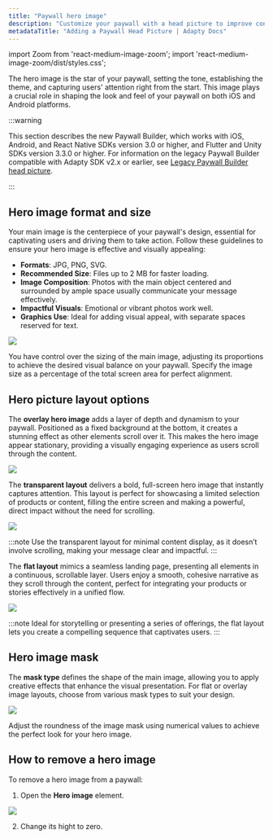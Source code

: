 ```yaml
---
title: "Paywall hero image"
description: "Customize your paywall with a head picture to improve conversion rates in Adapty."
metadataTitle: "Adding a Paywall Head Picture | Adapty Docs"
---
```


import Zoom from 'react-medium-image-zoom';
import 'react-medium-image-zoom/dist/styles.css';

The hero image is the star of your paywall, setting the tone, establishing the theme, and capturing users' attention right from the start. This image plays a crucial role in shaping the look and feel of your paywall on both iOS and Android platforms.

:::warning

This section describes the new Paywall Builder, which works with iOS, Android, and React Native SDKs version 3.0 or higher, and Flutter and Unity SDKs version 3.3.0 or higher. For information on the legacy Paywall Builder compatible with Adapty SDK v2.x or earlier, see [Legacy Paywall Builder head picture](paywall-layout-and-products-legacy#main-image-and-sizing).

:::

## Hero image format and size

Your main image is the centerpiece of your paywall's design, essential for captivating users and driving them to take action. Follow these guidelines to ensure your hero image is effective and visually appealing:

- **Formats**: JPG, PNG, SVG.
- **Recommended Size**: Files up to 2 MB for faster loading.
- **Image Composition**: Photos with the main object centered and surrounded by ample space usually communicate your message effectively.
- **Impactful Visuals**: Emotional or vibrant photos work well.
- **Graphics Use**: Ideal for adding visual appeal, with separate spaces reserved for text.


<Zoom>
  <img src={require('./img/70000ff-PB_hero_image.gif').default}
  style={{
    border: '1px solid #727272', /* border width and color */
    width: '700px', /* image width */
    display: 'block', /* for alignment */
    margin: '0 auto' /* center alignment */
  }}
/>
</Zoom>





You have control over the sizing of the main image, adjusting its proportions to achieve the desired visual balance on your paywall. Specify the image size as a percentage of the total screen area for perfect alignment.

## Hero picture layout options

The **overlay hero image** adds a layer of depth and dynamism to your paywall. Positioned as a fixed background at the bottom, it creates a stunning effect as other elements scroll over it. This makes the hero image appear stationary, providing a visually engaging experience as users scroll through the content.


<Zoom>
  <img src={require('./img/01c702a-overlay_head_picture.gif').default}
  style={{
    border: 'none', /* border width and color */
    width: '200px', /* image width */
    display: 'block', /* for alignment */
    margin: '0 auto' /* center alignment */
  }}
/>
</Zoom>





The **transparent layout** delivers a bold, full-screen hero image that instantly captures attention. This layout is perfect for showcasing a limited selection of products or content, filling the entire screen and making a powerful, direct impact without the need for scrolling.


<Zoom>
  <img src={require('./img/0401532-transparent_hero_picture.webp').default}
  style={{
    border: 'none', /* border width and color */
    width: '200px', /* image width */
    display: 'block', /* for alignment */
    margin: '0 auto' /* center alignment */
  }}
/>
</Zoom>





:::note
Use the transparent layout for minimal content display, as it doesn’t involve scrolling, making your message clear and impactful.
:::

The **flat layout** mimics a seamless landing page, presenting all elements in a continuous, scrollable layer. Users enjoy a smooth, cohesive narrative as they scroll through the content, perfect for integrating your products or stories effectively in a unified flow.


<Zoom>
  <img src={require('./img/7c13a16-flat_hero_picture.gif').default}
  style={{
    border: 'none', /* border width and color */
    width: '200px', /* image width */
    display: 'block', /* for alignment */
    margin: '0 auto' /* center alignment */
  }}
/>
</Zoom>





:::note
Ideal for storytelling or presenting a series of offerings, the flat layout lets you create a compelling sequence that captivates users.
:::

## Hero image mask

The **mask type** defines the shape of the main image, allowing you to apply creative effects that enhance the visual presentation. For flat or overlay image layouts, choose from various mask types to suit your design.


<Zoom>
  <img src={require('./img/b484e36-Image_mask.gif').default}
  style={{
    border: '1px solid #727272', /* border width and color */
    width: '700px', /* image width */
    display: 'block', /* for alignment */
    margin: '0 auto' /* center alignment */
  }}
/>
</Zoom>





Adjust the roundness of the image mask using numerical values to achieve the perfect look for your hero image.

## How to remove a hero image

To remove a hero image from a paywall:

1. Open the **Hero image** element.

   

<Zoom>
  <img src={require('./img/67f57af-PB_remove_hero_image.gif').default}
  style={{
    border: '1px solid #727272', /* border width and color */
    width: '700px', /* image width */
    display: 'block', /* for alignment */
    margin: '0 auto' /* center alignment */
  }}
/>
</Zoom>



2. Change its hight to zero.